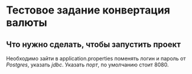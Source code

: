 # Тестовое задание конвертация валюты
## Что нужно сделать, чтобы запустить проект
Необходимо зайти в application.properties поменять логин и пароль от *Postgres*, указать *jdbc*.
Указать *порт*, по умолчанию стоит 8080. 

